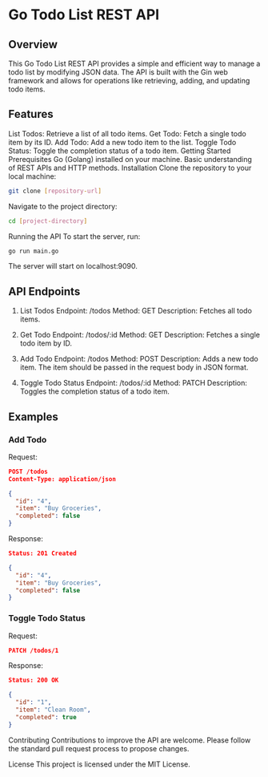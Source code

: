 # Go Todo List REST API
## Overview
This Go Todo List REST API provides a simple and efficient way to manage a todo list by modifying JSON data. The API is built with the Gin web framework and allows for operations like retrieving, adding, and updating todo items.

## Features
List Todos: Retrieve a list of all todo items.
Get Todo: Fetch a single todo item by its ID.
Add Todo: Add a new todo item to the list.
Toggle Todo Status: Toggle the completion status of a todo item.
Getting Started
Prerequisites
Go (Golang) installed on your machine.
Basic understanding of REST APIs and HTTP methods.
Installation
Clone the repository to your local machine:

```bash
git clone [repository-url]
```

Navigate to the project directory:


``` bash
cd [project-directory]
```

Running the API
To start the server, run:

```bash
go run main.go
```

The server will start on localhost:9090.

## API Endpoints
1. List Todos
Endpoint: /todos
Method: GET
Description: Fetches all todo items.

2. Get Todo
Endpoint: /todos/:id
Method: GET
Description: Fetches a single todo item by ID.

3. Add Todo
Endpoint: /todos
Method: POST
Description: Adds a new todo item. The item should be passed in the request body in JSON format.

4. Toggle Todo Status
Endpoint: /todos/:id
Method: PATCH
Description: Toggles the completion status of a todo item.


## Examples

### Add Todo
Request:

```json
POST /todos
Content-Type: application/json

{
  "id": "4",
  "item": "Buy Groceries",
  "completed": false
}
```

Response:

```json
Status: 201 Created

{
  "id": "4",
  "item": "Buy Groceries",
  "completed": false
}
```

### Toggle Todo Status
Request:

```json
PATCH /todos/1
```
Response:

```json
Status: 200 OK

{
  "id": "1",
  "item": "Clean Room",
  "completed": true
}
```
Contributing
Contributions to improve the API are welcome. Please follow the standard pull request process to propose changes.

License
This project is licensed under the MIT License.

